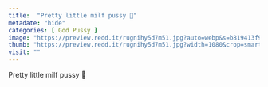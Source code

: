 ```yaml
---
title:  "Pretty little milf pussy 🌸"
metadate: "hide"
categories: [ God Pussy ]
image: "https://preview.redd.it/rugnihy5d7m51.jpg?auto=webp&s=b819413f98e1d9768b3e157c09b1985fdb7b3803"
thumb: "https://preview.redd.it/rugnihy5d7m51.jpg?width=1080&crop=smart&auto=webp&s=3c3409b347ae2f9bcf235f3d67904a2e4013a869"
visit: ""
---
```

Pretty little milf pussy 🌸
